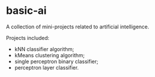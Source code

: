 # basic-ai
A collection of mini-projects related to artificial intelligence.

Projects included:
- kNN classifier algorithm;
- kMeans clustering algorithm;
- single perceptron binary classifier;
- perceptron layer classifier.
